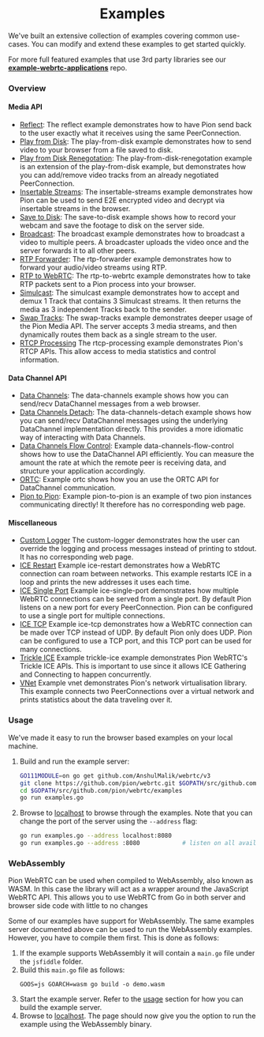 <h1 align="center">
  Examples
</h1>

We've built an extensive collection of examples covering common use-cases. You can modify and extend these examples to get started quickly.

For more full featured examples that use 3rd party libraries see our **[example-webrtc-applications](https://github.com/pion/example-webrtc-applications)** repo.

### Overview
#### Media API
* [Reflect](reflect): The reflect example demonstrates how to have Pion send back to the user exactly what it receives using the same PeerConnection.
* [Play from Disk](play-from-disk): The play-from-disk example demonstrates how to send video to your browser from a file saved to disk.
* [Play from Disk Renegotation](play-from-disk-renegotation): The play-from-disk-renegotation example is an extension of the play-from-disk example, but demonstrates how you can add/remove video tracks from an already negotiated PeerConnection.
* [Insertable Streams](insertable-streams): The insertable-streams example demonstrates how Pion can be used to send E2E encrypted video and decrypt via insertable streams in the browser.
* [Save to Disk](save-to-disk): The save-to-disk example shows how to record your webcam and save the footage to disk on the server side.
* [Broadcast](broadcast): The broadcast example demonstrates how to broadcast a video to multiple peers. A broadcaster uploads the video once and the server forwards it to all other peers.
* [RTP Forwarder](rtp-forwarder): The rtp-forwarder example demonstrates how to forward your audio/video streams using RTP.
* [RTP to WebRTC](rtp-to-webrtc): The rtp-to-webrtc example demonstrates how to take RTP packets sent to a Pion process into your browser.
* [Simulcast](simulcast): The simulcast example demonstrates how to accept and demux 1 Track that contains 3 Simulcast streams. It then returns the media as 3 independent Tracks back to the sender.
* [Swap Tracks](swap-tracks): The swap-tracks example demonstrates deeper usage of the Pion Media API. The server accepts 3 media streams, and then dynamically routes them back as a single stream to the user.
* [RTCP Processing](rtcp-processing) The rtcp-processing example demonstrates Pion's RTCP APIs. This allow access to media statistics and control information.

#### Data Channel API
* [Data Channels](data-channels): The data-channels example shows how you can send/recv DataChannel messages from a web browser.
* [Data Channels Detach](data-channels-detach): The data-channels-detach example shows how you can send/recv DataChannel messages using the underlying DataChannel implementation directly. This provides a more idiomatic way of interacting with Data Channels.
* [Data Channels Flow Control](data-channels-flow-control): Example data-channels-flow-control shows how to use the DataChannel API efficiently. You can measure the amount the rate at which the remote peer is receiving data, and structure your application accordingly.
* [ORTC](ortc): Example ortc shows how you an use the ORTC API for DataChannel communication.
* [Pion to Pion](pion-to-pion): Example pion-to-pion is an example of two pion instances communicating directly! It therefore has no corresponding web page.

#### Miscellaneous
* [Custom Logger](custom-logger) The custom-logger demonstrates how the user can override the logging and process messages instead of printing to stdout. It has no corresponding web page.
* [ICE Restart](ice-restart) Example ice-restart demonstrates how a WebRTC connection can roam between networks. This example restarts ICE in a loop and prints the new addresses it uses each time.
* [ICE Single Port](ice-single-port) Example ice-single-port demonstrates how multiple WebRTC connections can be served from a single port. By default Pion listens on a new port for every PeerConnection. Pion can be configured to use a single port for multiple connections.
* [ICE TCP](ice-tcp) Example ice-tcp demonstrates how a WebRTC connection can be made over TCP instead of UDP. By default Pion only does UDP. Pion can be configured to use a TCP port, and this TCP port can be used for many connections.
* [Trickle ICE](trickle-ice) Example trickle-ice example demonstrates Pion WebRTC's Trickle ICE APIs. This is important to use since it allows ICE Gathering and Connecting to happen concurrently.
* [VNet](vnet) Example vnet demonstrates Pion's network virtualisation library. This example connects two PeerConnections over a virtual network and prints statistics about the data traveling over it.

### Usage
We've made it easy to run the browser based examples on your local machine.

1. Build and run the example server:
    ``` sh
    GO111MODULE=on go get github.com/AnshulMalik/webrtc/v3
    git clone https://github.com/pion/webrtc.git $GOPATH/src/github.com/pion/webrtc
    cd $GOPATH/src/github.com/pion/webrtc/examples
    go run examples.go
    ```

2. Browse to [localhost](http://localhost) to browse through the examples. Note that you can change the port of the server using the ``--address`` flag:
    ``` sh
    go run examples.go --address localhost:8080
    go run examples.go --address :8080            # listen on all available interfaces
    ```

### WebAssembly
Pion WebRTC can be used when compiled to WebAssembly, also known as WASM. In
this case the library will act as a wrapper around the JavaScript WebRTC API.
This allows you to use WebRTC from Go in both server and browser side code with
little to no changes

Some of our examples have support for WebAssembly. The same examples server documented above can be used to run the WebAssembly examples. However, you have to compile them first. This is done as follows:

1. If the example supports WebAssembly it will contain a `main.go` file under the `jsfiddle` folder.
2. Build this `main.go` file as follows:
    ```
    GOOS=js GOARCH=wasm go build -o demo.wasm
    ```
3. Start the example server. Refer to the [usage](#usage) section for how you can build the example server.
4. Browse to [localhost](http://localhost). The page should now give you the option to run the example using the WebAssembly binary.
